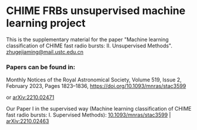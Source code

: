 # CHIME FRBs unsupervised machine learning project

This is the supplementary material for the paper "Machine learning classification of CHIME fast radio bursts: II. Unsupervised Methods". <zhugejiaming@mail.ustc.edu.cn>

### Papers can be found in:

Monthly Notices of the Royal Astronomical Society, Volume 519, Issue 2, February 2023, Pages 1823–1836, <https://doi.org/10.1093/mnras/stac3599>

or [arXiv:2210.02471](https://arxiv.org/abs/2210.02471)

Our Paper I in the supervised way (Machine learning classification of CHIME fast radio bursts: I. Supervised Methods): [10.1093/mnras/stac3599](https://doi.org/10.1093/mnras/stac3599) | [arXiv:2210.02463](https://arxiv.org/abs/2210.02463)
